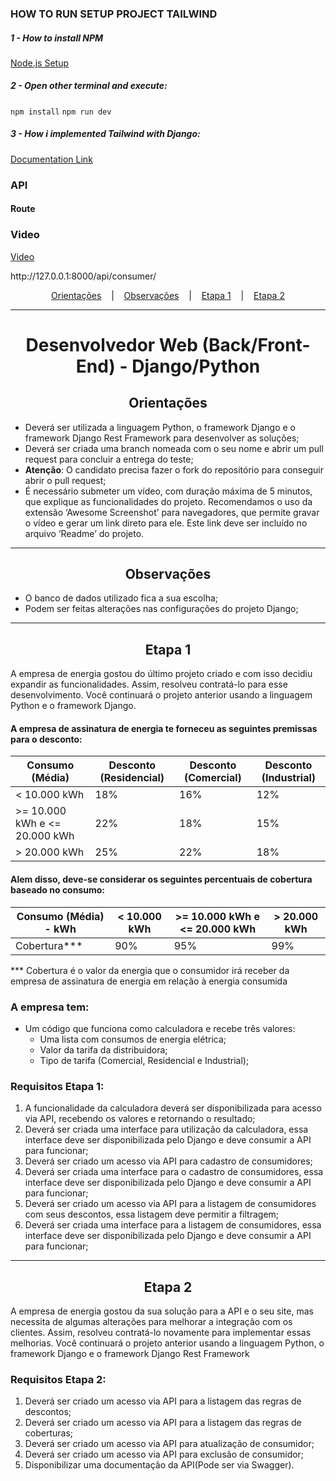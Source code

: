 ### HOW TO RUN SETUP PROJECT TAILWIND

##### 1 - How to install NPM

[Node.js Setup](https://nodejs.org/en/download)

##### 2 - Open other terminal and execute:

`npm install`
`npm run dev`

##### 3 - How i implemented Tailwind with Django:

[Documentation Link](https://dev.to/jazzdev/setting-up-tailwindcss-with-django-easy-guide-2o6j)

### API

#### Route

### Video

[Video](https://drive.google.com/file/d/13Z_-_tDX0csb2Y5_PXhRGD7ocEgpEb4i/view?usp=sharing)

<p>http://127.0.0.1:8000/api/consumer/</p>

<p style="text-align:center" dir="auto">
  <a href="#orientacoes">Orientações</a>
  &nbsp;&nbsp;&nbsp;|&nbsp;&nbsp;&nbsp;
  <a href="#observacoes">Observações</a>
  &nbsp;&nbsp;&nbsp;|&nbsp;&nbsp;&nbsp;
  <a href="#etapa-1">Etapa 1</a>
  &nbsp;&nbsp;&nbsp;|&nbsp;&nbsp;&nbsp;
  <a href="#etapa-2">Etapa 2</a>
</p>
<hr>
<h1 style="text-align:center">Desenvolvedor Web (Back/Front-End) - Django/Python</h1>
<h2 id="orientacoes" style="text-align:center;border-bottom:none">Orientações</h2>

- Deverá ser utilizada a linguagem Python, o framework Django e o framework Django Rest Framework para desenvolver as soluções;
- Deverá ser criada uma branch nomeada com o seu nome e abrir um pull request para concluir a entrega do teste;
- <strong>Atenção</strong>: O candidato precisa fazer o fork do repositório para conseguir abrir o pull request;
- É necessário submeter um vídeo, com duração máxima de 5 minutos, que explique as funcionalidades do projeto. Recomendamos o uso da extensão ‘Awesome Screenshot’ para navegadores, que permite gravar o vídeo e gerar um link direto para ele. Este link deve ser incluído no arquivo ‘Readme’ do projeto.

<hr>
<h2 id="observacoes" style="text-align:center;border-bottom:none">Observações</h2>

- O banco de dados utilizado fica a sua escolha;
- Podem ser feitas alterações nas configurações do projeto Django;

<hr>
<h2 id="etapa-1" style="text-align:center;border-bottom:none">Etapa 1</h2>
A empresa de energia gostou do último projeto criado e com isso decidiu expandir as funcionalidades. Assim, resolveu contratá-lo para esse desenvolvimento. Você continuará o projeto anterior usando a linguagem Python e o framework Django.

#### A empresa de assinatura de energia te forneceu as seguintes premissas para o desconto:

| Consumo (Média)               | Desconto (Residencial) | Desconto (Comercial) | Desconto (Industrial) |
| ----------------------------- | ---------------------- | -------------------- | --------------------- |
| < 10.000 kWh                  | 18%                    | 16%                  | 12%                   |
| >= 10.000 kWh e <= 20.000 kWh | 22%                    | 18%                  | 15%                   |
| > 20.000 kWh                  | 25%                    | 22%                  | 18%                   |

#### Alem disso, deve-se considerar os seguintes percentuais de cobertura baseado no consumo:

| Consumo (Média) - kWh | < 10.000 kWh | >= 10.000 kWh e <= 20.000 kWh | > 20.000 kWh |
| --------------------- | ------------ | ----------------------------- | ------------ |
| Cobertura\*\*\*       | 90%          | 95%                           | 99%          |

\*\*\* Cobertura é o valor da energia que o consumidor irá receber da empresa de assinatura de energia em relação à energia consumida

### A empresa tem:

- Um código que funciona como calculadora e recebe três valores:
  - Uma lista com consumos de energia elétrica;
  - Valor da tarifa da distribuidora;
  - Tipo de tarifa (Comercial, Residencial e Industrial);

### Requisitos Etapa 1:

1. A funcionalidade da calculadora deverá ser disponibilizada para acesso via API, recebendo os valores e retornando o resultado;
2. Deverá ser criada uma interface para utilização da calculadora, essa interface deve ser disponibilizada pelo Django e deve consumir a API para funcionar;
3. Deverá ser criado um acesso via API para cadastro de consumidores;
4. Deverá ser criada uma interface para o cadastro de consumidores, essa interface deve ser disponibilizada pelo Django e deve consumir a API para funcionar;
5. Deverá ser criado um acesso via API para a listagem de consumidores com seus descontos, essa listagem deve permitir a filtragem;
6. Deverá ser criada uma interface para a listagem de consumidores, essa interface deve ser disponibilizada pelo Django e deve consumir a API para funcionar;

<hr>
<h2 id="etapa-2" style="text-align:center;border-bottom:none">Etapa 2</h2>

A empresa de energia gostou da sua solução para a API e o seu site, mas necessita de algumas alterações para melhorar a integração com os clientes. Assim, resolveu contratá-lo novamente para implementar essas melhorias. Você continuará o projeto anterior usando a linguagem Python, o framework Django e o framework Django Rest Framework

### Requisitos Etapa 2:

1. Deverá ser criado um acesso via API para a listagem das regras de descontos;
2. Deverá ser criado um acesso via API para a listagem das regras de coberturas;
3. Deverá ser criado um acesso via API para atualização de consumidor;
4. Deverá ser criado um acesso via API para exclusão de consumidor;
5. Disponibilizar uma documentação da API(Pode ser via Swagger).
